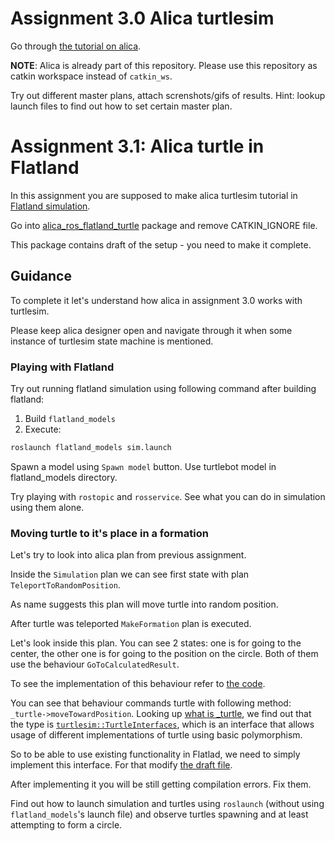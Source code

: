 # Assignment 3.0 Alica turtlesim

Go through [the tutorial on alica](https://github.com/rapyuta-robotics/alica/tree/devel/supplementary/alica_ros1/alica_ros_turtlesim).

<b>NOTE</b>: Alica is already part of this repository. Please use this repository as catkin workspace instead of `catkin_ws`.

Try out different master plans, attach screnshots/gifs of results.
Hint: lookup launch files to find out how to set certain master plan.

# Assignment 3.1: Alica turtle in Flatland

In this assignment you are supposed to make alica turtlesim tutorial in [Flatland simulation](https://flatland-simulator.readthedocs.io/en/latest/overview.html).

Go into [alica_ros_flatland_turtle](https://github.com/Gamezar/ros-training/tree/main/src/alica_ros_flatland_turtle) package and remove CATKIN_IGNORE file.

This package contains draft of the setup - you need to make it complete.

## Guidance

To complete it let's understand how alica in assignment 3.0 works with turtlesim.

Please keep alica designer open and navigate through it when some instance of turtlesim state machine is mentioned.

### Playing with Flatland

Try out running flatland simulation using following command after building flatland:
1. Build `flatland_models`
2. Execute:
```bash
roslaunch flatland_models sim.launch
```

Spawn a model using `Spawn model` button. Use turtlebot model in flatland_models directory.

Try playing with `rostopic` and `rosservice`. See what you can do in simulation using them alone.

### Moving turtle to it's place in a formation

Let's try to look into alica plan from previous assignment.

Inside the `Simulation` plan we can see first state with plan `TeleportToRandomPosition`.

As name suggests this plan will move turtle into random position.

After turtle was teleported `MakeFormation` plan is executed.

Let's look inside this plan. You can see 2 states: one is for going to the center, the other one is for going to the position on the circle. Both of them use the behaviour `GoToCalculatedResult`.

To see the implementation of this behaviour refer to [the code](https://github.com/rapyuta-robotics/alica/blob/2ea37c705ee3ba43575c5b7636c41a19fed74af5/supplementary/alica_turtlesim/libalica-turtlesim/src/GoToCalculatedResult.cpp#L24).

You can see that behaviour commands turtle with following method: `_turtle->moveTowardPosition`. Looking up [what is _turtle](https://github.com/rapyuta-robotics/alica/blob/2ea37c705ee3ba43575c5b7636c41a19fed74af5/supplementary/alica_turtlesim/libalica-turtlesim/include/GoToCalculatedResult.h#L23), we find out that the type is [`turtlesim::TurtleInterfaces`](https://github.com/rapyuta-robotics/alica/blob/2ea37c705ee3ba43575c5b7636c41a19fed74af5/supplementary/alica_turtlesim/include/alica_turtlesim/turtle_interfaces.hpp#L20), which is an interface that allows usage of different implementations of turtle using basic polymorphism.

So to be able to use existing functionality in Flatlad, we need to simply implement this interface. For that modify [the draft file](https://github.com/Gamezar/ros-training/blob/main/src/alica_ros_flatland_turtle/src/turtle_ros1_interfaces.cpp).

After implementing it you will be still getting compilation errors. Fix them.

Find out how to launch simulation and turtles using `roslaunch` (without using `flatland_models`'s launch file) and observe turtles spawning and at least attempting to form a circle.

